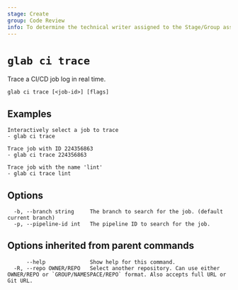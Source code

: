 ```yaml
---
stage: Create
group: Code Review
info: To determine the technical writer assigned to the Stage/Group associated with this page, see https://about.gitlab.com/handbook/product/ux/technical-writing/#assignments
---
```


<!--
This documentation is auto generated by a script.
Please do not edit this file directly. Run `make gen-docs` instead.
-->

# `glab ci trace`

Trace a CI/CD job log in real time.

```plaintext
glab ci trace [<job-id>] [flags]
```

## Examples

```console
Interactively select a job to trace
- glab ci trace

Trace job with ID 224356863
- glab ci trace 224356863

Trace job with the name 'lint'
- glab ci trace lint

```

## Options

```plaintext
  -b, --branch string     The branch to search for the job. (default current branch)
  -p, --pipeline-id int   The pipeline ID to search for the job.
```

## Options inherited from parent commands

```plaintext
      --help              Show help for this command.
  -R, --repo OWNER/REPO   Select another repository. Can use either OWNER/REPO or `GROUP/NAMESPACE/REPO` format. Also accepts full URL or Git URL.
```
